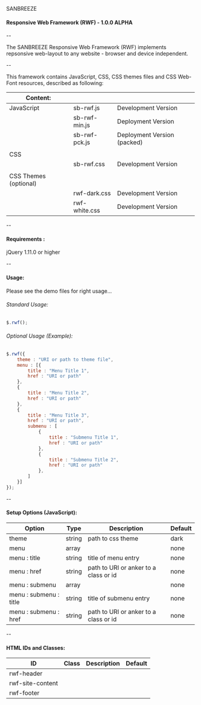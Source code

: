 SANBREEZE
#### Responsive Web Framework (RWF) - 1.0.0 ALPHA

--

The SANBREEZE Responsive Web Framework (RWF) implements repsonsive web-layout to any website - browser and device independent.

--

This framework contains JavaScript, CSS, CSS themes files and CSS Web-Font resources, described as following:

|Content:		|		|				|
|-----------------------|---------------|-------------------------------|
|JavaScript		|sb-rwf.js	|Development Version		|
|			|sb-rwf-min.js	|Deployment Version		|
|			|sb-rwf-pck.js	|Deployment Version (packed)	|
|			|		|				|
|CSS 			|		|				|
|			|sb-rwf.css	|Development Version		|
|			|		|				|
|CSS Themes (optional)	|		|				|
|			|rwf-dark.css	|Development Version		|
|			|rwf-white.css	|Development Version		|

--

#### Requirements  :
  jQuery 1.11.0 or higher
  
--

#### Usage:
Please see the demo files for right usage...

###### Standard Usage:
``` javascript
$.rwf();
```

###### Optional Usage (Example):
```javascript
$.rwf({
	theme : "URI or path to theme file",
	menu : [{
		title : "Menu Title 1",
		href : "URI or path"
	},
	{
		title : "Menu Title 2",
		href : "URI or path"
	},
	{
		title : "Menu Title 3",
		href : "URI or path",
		submenu : [
			{
				title : "Submenu Title 1",
				href : "URI or path"
			},
			{
				title : "Submenu Title 2",
				href : "URI or path"
			},
		]
	}]
});
```

--

#### Setup Options (JavaScript):

|Option			|Type		|Description				|Default	|
|-----------------------|---------------|---------------------------------------|---------------|
|theme			|string		|path to css theme			|dark		|
|menu			|array		|					|none		|
|menu : title		|string		|title of menu entry			|none		|
|menu : href		|string		|path to URI or anker to a class or id	|none		|
|menu : submenu		|array		|					|none		|
|menu : submenu : title	|string		|title of submenu entry			|none		|
|menu : submenu : href	|string		|path to URI or anker to a class or id	|none		|

--

#### HTML IDs and Classes:

|ID			|Class		|Description				|Default	|
|-----------------------|---------------|---------------------------------------|---------------|
|rwf-header		|		|					|		|
|rwf-site-content	|		|					|		|
|rwf-footer		|		|					|		|
